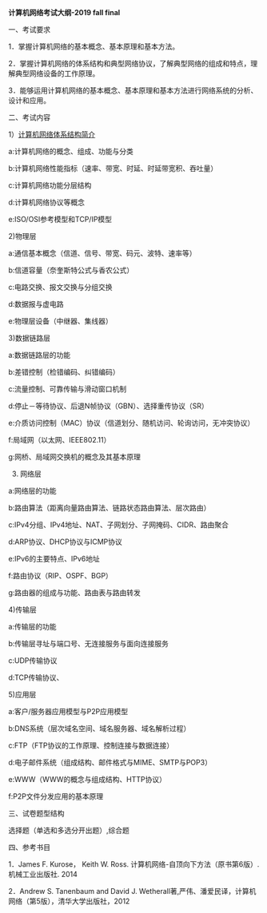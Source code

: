  

**计算机网络考试大纲-2019 fall final**

一、考试要求

1．掌握计算机网络的基本概念、基本原理和基本方法。

2．掌握计算机网络的体系结构和典型网络协议，了解典型网络的组成和特点，理解典型网络设备的工作原理。

3．能够运用计算机网络的基本概念、基本原理和基本方法进行网络系统的分析、设计和应用。

二、考试内容

1）[计算机网络体系结构简介](./arch.md)

a:计算机网络的概念、组成、功能与分类

b:计算机网络性能指标（速率、带宽、时延、时延带宽积、吞吐量）

c:计算机网络功能分层结构

d:计算机网络协议等概念

e:ISO/OSI参考模型和TCP/IP模型

2)物理层

a:通信基本概念（信道、信号、带宽、码元、波特、速率等）

b:信道容量（奈奎斯特公式与香农公式）

c:电路交换、报文交换与分组交换

d:数据报与虚电路

e:物理层设备（中继器、集线器）

3)数据链路层

a:数据链路层的功能

b:差错控制（检错编码、纠错编码）

c:流量控制、可靠传输与滑动窗口机制

d:停止－等待协议、后退N帧协议（GBN）、选择重传协议（SR）

e:介质访问控制（MAC）协议（信道划分、随机访问、轮询访问，无冲突协议）

f:局域网（以太网、IEEE802.11）

g:网桥、局域网交换机的概念及其基本原理

3) 网络层

a:网络层的功能

b:路由算法（距离向量路由算法、链路状态路由算法、层次路由）

c:IPv4分组、IPv4地址、NAT、子网划分、子网掩码、CIDR、路由聚合

d:ARP协议、DHCP协议与ICMP协议

e:IPv6的主要特点、IPv6地址

f:路由协议（RIP、OSPF、BGP）

g:路由器的组成与功能、路由表与路由转发

4)传输层

a:传输层的功能

b:传输层寻址与端口号、无连接服务与面向连接服务

c:UDP传输协议

d:TCP传输协议、

5)应用层

a:客户/服务器应用模型与P2P应用模型

b:DNS系统（层次域名空间、域名服务器、域名解析过程）

c:FTP（FTP协议的工作原理、控制连接与数据连接）

d:电子邮件系统（组成结构、邮件格式与MIME、SMTP与POP3）

e:WWW（WWW的概念与组成结构、HTTP协议）

f:P2P文件分发应用的基本原理

三、试卷题型结构

选择题（单选和多选分开出题）,综合题

四、参考书目

1．James F. Kurose， Keith W. Ross. 计算机网络-自顶向下方法（原书第6版）. 机械工业出版社. 2014

2．Andrew S. Tanenbaum and David J. Wetherall著,严伟、潘爱民译，计算机网络（第5版），清华大学出版社，2012

 